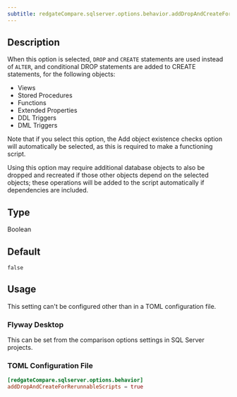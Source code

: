 ```yaml
---
subtitle: redgateCompare.sqlserver.options.behavior.addDropAndCreateForRerunnableScripts
---
```


## Description

When this option is selected, `DROP` and `CREATE` statements are used instead of `ALTER`, and conditional DROP statements are added to CREATE statements, for the following objects:

- Views
- Stored Procedures
- Functions
- Extended Properties
- DDL Triggers
- DML Triggers

Note that if you select this option, the Add object existence checks option will automatically be selected, as this is required to make a functioning script.

Using this option may require additional database objects to also be dropped and recreated if those other objects depend on the selected objects; these operations will be added to the script automatically if dependencies are included.

## Type

Boolean

## Default

`false`

## Usage

This setting can't be configured other than in a TOML configuration file.

### Flyway Desktop

This can be set from the comparison options settings in SQL Server projects.

### TOML Configuration File

```toml
[redgateCompare.sqlserver.options.behavior]
addDropAndCreateForRerunnableScripts = true
```
